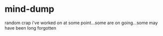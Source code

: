 mind-dump
=========

random crap i've worked on at some point...some are on going...some may have been long forgotten
